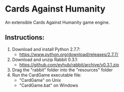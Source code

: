 Cards Against Humanity
======================

An extensible Cards Against Humanity game engine.

## Instructions:

1. Download and install Python 2.7.7:
	* https://www.python.org/download/releases/2.7.7/
2. Download and unzip Rabbit 0.3.1:
	* https://github.com/evhub/rabbit/archive/v0.3.1.zip
3. Drag the "rabbit" folder into the "resources" folder
4. Run the CardGame executable file:
	* "CardGame" on Unix
	* "CardGame.bat" on Windows
